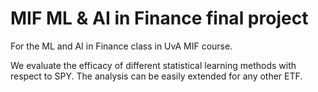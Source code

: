 MIF ML & AI in Finance final project
====================================

For the ML and AI in Finance class in UvA MIF course.

We evaluate the efficacy of different statistical learning methods with respect to SPY. The analysis can be easily extended for any other ETF.